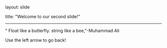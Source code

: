 layout: slide

title: "Welcome to our second slide!"

---

" Float like a butterfly. string like a bee,"-Muhammad Ali

Use the left arrow to go back!
